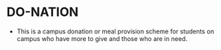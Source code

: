 # DO-NATION

- This is a campus donation or meal provision scheme for students on campus who have more to give and those who are in need.

